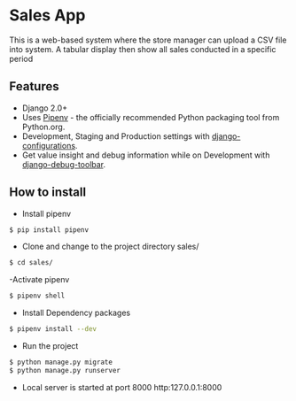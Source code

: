 # Sales App

This is a web-based system where the store manager can upload a CSV file into system.
A tabular display then show all sales conducted in a specific period 

## Features

- Django 2.0+
- Uses [Pipenv](https://github.com/kennethreitz/pipenv) - the officially recommended Python packaging tool from Python.org.
- Development, Staging and Production settings with [django-configurations](https://django-configurations.readthedocs.org). 
- Get value insight and debug information while on Development with [django-debug-toolbar](https://django-debug-toolbar.readthedocs.org).


## How to install

- Install pipenv 
```bash
$ pip install pipenv
```
- Clone and change to the project directory sales/
```bash
$ cd sales/
```
-Activate pipenv
```bash
$ pipenv shell
```

- Install Dependency packages
```bash
$ pipenv install --dev
```
- Run the project 
```bash
$ python manage.py migrate
$ python manage.py runserver
```

- Local server is started at port 8000 http:127.0.0.1:8000




